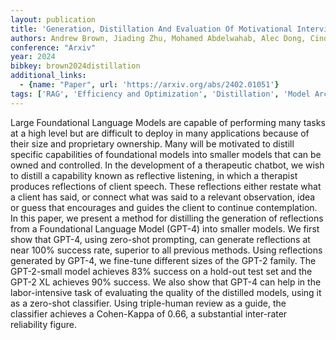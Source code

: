 ```yaml
---
layout: publication
title: 'Generation, Distillation And Evaluation Of Motivational Interviewing-style Reflections With A Foundational Language Model'
authors: Andrew Brown, Jiading Zhu, Mohamed Abdelwahab, Alec Dong, Cindy Wang, Jonathan Rose
conference: "Arxiv"
year: 2024
bibkey: brown2024distillation
additional_links:
  - {name: "Paper", url: 'https://arxiv.org/abs/2402.01051'}
tags: ['RAG', 'Efficiency and Optimization', 'Distillation', 'Model Architecture', 'Applications', 'Tools', 'GPT', 'Prompting', 'Survey Paper']
---
```

Large Foundational Language Models are capable of performing many tasks at a
high level but are difficult to deploy in many applications because of their
size and proprietary ownership. Many will be motivated to distill specific
capabilities of foundational models into smaller models that can be owned and
controlled. In the development of a therapeutic chatbot, we wish to distill a
capability known as reflective listening, in which a therapist produces
reflections of client speech. These reflections either restate what a client
has said, or connect what was said to a relevant observation, idea or guess
that encourages and guides the client to continue contemplation. In this paper,
we present a method for distilling the generation of reflections from a
Foundational Language Model (GPT-4) into smaller models. We first show that
GPT-4, using zero-shot prompting, can generate reflections at near 100% success
rate, superior to all previous methods. Using reflections generated by GPT-4,
we fine-tune different sizes of the GPT-2 family. The GPT-2-small model
achieves 83% success on a hold-out test set and the GPT-2 XL achieves 90%
success. We also show that GPT-4 can help in the labor-intensive task of
evaluating the quality of the distilled models, using it as a zero-shot
classifier. Using triple-human review as a guide, the classifier achieves a
Cohen-Kappa of 0.66, a substantial inter-rater reliability figure.
